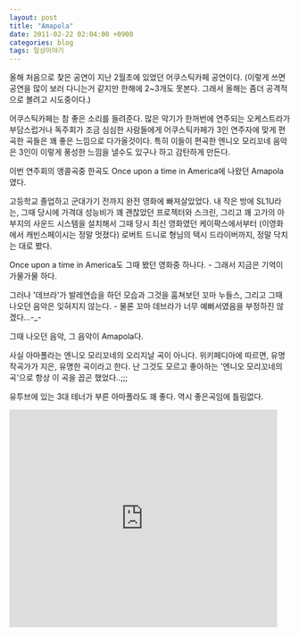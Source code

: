 ```yaml
---
layout: post
title: "Amapola"
date: 2011-02-22 02:04:00 +0900
categories: blog
tags: 일상이야기
---
```


올해 처음으로 찾은 공연이 지난 2월초에 있었던 어쿠스틱카페 공연이다. (이렇게 쓰면 공연을 많이 보러 다니는거 같지만 한해에 2~3개도 못본다. 그래서 올해는 좀더 공격적으로 볼려고 시도중이다.)

어쿠스틱카페는 참 좋은 소리를 들려준다. 많은 악기가 한꺼번에 연주되는 오케스트라가 부담스럽거나 독주회가 조금 심심한 사람들에게 어쿠스틱카페가 3인 연주자에 맞게 편곡한 곡들은 꽤 좋은 느낌으로 다가올것이다. 특히 이들이 편곡한 엔니오 모리꼬네 음악은 3인이 이렇게 풍성한 느낌을 낼수도 있구나 하고 감탄하게 만든다.

이번 연주회의 앵콜곡중 한곡도 Once upon a time in America에 나왔던 Amapola 였다.

고등학교 졸업하고 군대가기 전까지 완전 영화에 빠져살았었다. 내 작은 방에 SL1U라는, 그때 당시에 가격대 성능비가 꽤 괜찮았던 프로젝터와 스크린, 그리고 꽤 고가의 아부지의 사운드 시스템을 설치해서 그때 당시 최신 영화였던 케이팍스에서부터 (이영화에서 캐빈스페이시는 정말 멋졌다) 로버트 드니로 형님의 택시 드라이버까지, 정말 닥치는 대로 봤다.

Once upon a time in America도 그때 봤던 영화중 하나다. - 그래서 지금은 기억이 가물가물 하다.

그러나 '데브라'가 발레연습을 하던 모습과 그것을 훔쳐보던 꼬마 누들스, 그리고 그때 나오던 음악은 잊혀지지 않는다. - 물론 꼬마 데브라가 너무 예뻐서였음을 부정하진 않겠다...-_-

그때 나오던 음악, 그 음악이 Amapola다.

사실 아마폴라는 엔니오 모리꼬네의 오리지날 곡이 아니다. 위키페디아에 따르면, 유명 작곡가가 지은, 유명한 곡이라고 한다. 난 그것도 모르고 좋아하는 '엔니오 모리꼬네의 곡'으로 항상 이 곡을 꼽곤 했었다..;;;

유투브에 있는 3대 테너가 부른 아마폴라도 꽤 좋다.
역시 좋은곡임에 틀림없다.

<div class="video-container">
         <iframe src="http://www.youtube.com/embed/209Se4Dbm90" frameborder="0" width="480" height="390"></iframe>
</div>
<br/>

